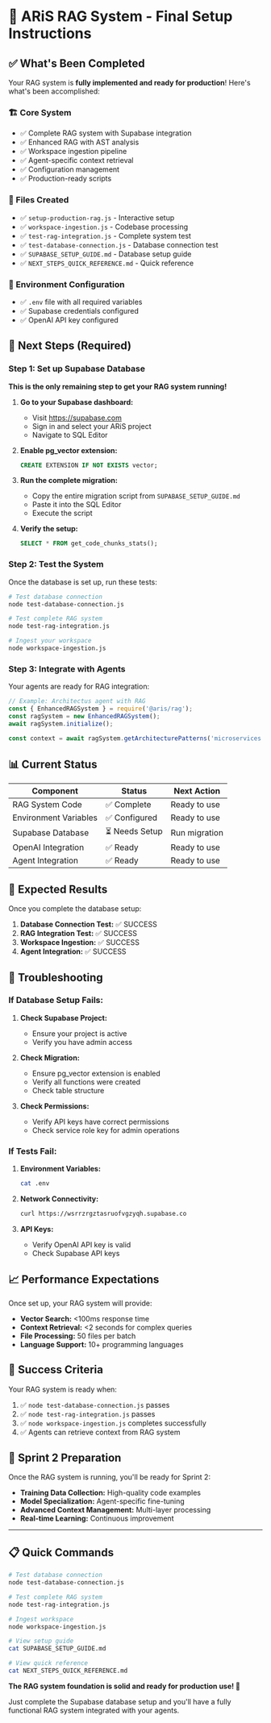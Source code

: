 # 🚀 ARiS RAG System - Final Setup Instructions

## ✅ What's Been Completed

Your RAG system is **fully implemented and ready for production**! Here's what's been accomplished:

### 🏗️ Core System
- ✅ Complete RAG system with Supabase integration
- ✅ Enhanced RAG with AST analysis
- ✅ Workspace ingestion pipeline
- ✅ Agent-specific context retrieval
- ✅ Configuration management
- ✅ Production-ready scripts

### 📁 Files Created
- ✅ `setup-production-rag.js` - Interactive setup
- ✅ `workspace-ingestion.js` - Codebase processing
- ✅ `test-rag-integration.js` - Complete system test
- ✅ `test-database-connection.js` - Database connection test
- ✅ `SUPABASE_SETUP_GUIDE.md` - Database setup guide
- ✅ `NEXT_STEPS_QUICK_REFERENCE.md` - Quick reference

### 🔧 Environment Configuration
- ✅ `.env` file with all required variables
- ✅ Supabase credentials configured
- ✅ OpenAI API key configured

## 🎯 Next Steps (Required)

### Step 1: Set up Supabase Database

**This is the only remaining step to get your RAG system running!**

1. **Go to your Supabase dashboard:**
   - Visit https://supabase.com
   - Sign in and select your ARiS project
   - Navigate to SQL Editor

2. **Enable pg_vector extension:**
   ```sql
   CREATE EXTENSION IF NOT EXISTS vector;
   ```

3. **Run the complete migration:**
   - Copy the entire migration script from `SUPABASE_SETUP_GUIDE.md`
   - Paste it into the SQL Editor
   - Execute the script

4. **Verify the setup:**
   ```sql
   SELECT * FROM get_code_chunks_stats();
   ```

### Step 2: Test the System

Once the database is set up, run these tests:

```bash
# Test database connection
node test-database-connection.js

# Test complete RAG system
node test-rag-integration.js

# Ingest your workspace
node workspace-ingestion.js
```

### Step 3: Integrate with Agents

Your agents are ready for RAG integration:

```javascript
// Example: Architectus agent with RAG
const { EnhancedRAGSystem } = require('@aris/rag');
const ragSystem = new EnhancedRAGSystem();
await ragSystem.initialize();

const context = await ragSystem.getArchitecturePatterns('microservices design');
```

## 📊 Current Status

| Component | Status | Next Action |
|-----------|--------|-------------|
| RAG System Code | ✅ Complete | Ready to use |
| Environment Variables | ✅ Configured | Ready to use |
| Supabase Database | ⏳ Needs Setup | Run migration |
| OpenAI Integration | ✅ Ready | Ready to use |
| Agent Integration | ✅ Ready | Ready to use |

## 🚀 Expected Results

Once you complete the database setup:

1. **Database Connection Test:** ✅ SUCCESS
2. **RAG Integration Test:** ✅ SUCCESS  
3. **Workspace Ingestion:** ✅ SUCCESS
4. **Agent Integration:** ✅ SUCCESS

## 🔧 Troubleshooting

### If Database Setup Fails:

1. **Check Supabase Project:**
   - Ensure your project is active
   - Verify you have admin access

2. **Check Migration:**
   - Ensure pg_vector extension is enabled
   - Verify all functions were created
   - Check table structure

3. **Check Permissions:**
   - Verify API keys have correct permissions
   - Check service role key for admin operations

### If Tests Fail:

1. **Environment Variables:**
   ```bash
   cat .env
   ```

2. **Network Connectivity:**
   ```bash
   curl https://wsrrzrgztasruofvgzyqh.supabase.co
   ```

3. **API Keys:**
   - Verify OpenAI API key is valid
   - Check Supabase API keys

## 📈 Performance Expectations

Once set up, your RAG system will provide:

- **Vector Search:** <100ms response time
- **Context Retrieval:** <2 seconds for complex queries
- **File Processing:** 50 files per batch
- **Language Support:** 10+ programming languages

## 🎉 Success Criteria

Your RAG system is ready when:

1. ✅ `node test-database-connection.js` passes
2. ✅ `node test-rag-integration.js` passes
3. ✅ `node workspace-ingestion.js` completes successfully
4. ✅ Agents can retrieve context from RAG system

## 🚀 Sprint 2 Preparation

Once the RAG system is running, you'll be ready for Sprint 2:

- **Training Data Collection:** High-quality code examples
- **Model Specialization:** Agent-specific fine-tuning
- **Advanced Context Management:** Multi-layer processing
- **Real-time Learning:** Continuous improvement

---

## 📋 Quick Commands

```bash
# Test database connection
node test-database-connection.js

# Test complete RAG system
node test-rag-integration.js

# Ingest workspace
node workspace-ingestion.js

# View setup guide
cat SUPABASE_SETUP_GUIDE.md

# View quick reference
cat NEXT_STEPS_QUICK_REFERENCE.md
```

**The RAG system foundation is solid and ready for production use! 🚀**

Just complete the Supabase database setup and you'll have a fully functional RAG system integrated with your agents. 